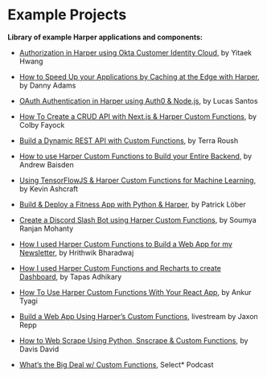 # Example Projects

**Library of example Harper applications and components:**

* [Authorization in Harper using Okta Customer Identity Cloud](https://www.harperdb.io/post/authorization-in-harperdb-using-okta-customer-identity-cloud), by Yitaek Hwang

* [How to Speed Up your Applications by Caching at the Edge with Harper](https://dev.to/doabledanny/how-to-speed-up-your-applications-by-caching-at-the-edge-with-harperdb-3o2l), by Danny Adams

* [OAuth Authentication in Harper using Auth0 & Node.js](https://www.harperdb.io/post/oauth-authentication-in-harperdb-using-auth0-and-node-js), by Lucas Santos

* [How To Create a CRUD API with Next.js & Harper Custom Functions](https://www.harperdb.io/post/create-a-crud-api-w-next-js-harperdb), by Colby Fayock

* [Build a Dynamic REST API with Custom Functions](https://harperdb.io/blog/build-a-dynamic-rest-api-with-custom-functions/), by Terra Roush

* [How to use Harper Custom Functions to Build your Entire Backend](https://dev.to/andrewbaisden/how-to-use-harperdb-custom-functions-to-build-your-entire-backend-a2m), by Andrew Baisden

* [Using TensorFlowJS & Harper Custom Functions for Machine Learning](https://harperdb.io/blog/using-tensorflowjs-harperdb-for-machine-learning/), by Kevin Ashcraft

* [Build & Deploy a Fitness App with Python & Harper](https://www.youtube.com/watch?v=KMkmA4i2FQc), by Patrick Löber

* [Create a Discord Slash Bot using Harper Custom Functions](https://geekysrm.hashnode.dev/discord-slash-bot-with-harperdb-custom-functions), by Soumya Ranjan Mohanty

* [How I used Harper Custom Functions to Build a Web App for my Newsletter](https://blog.hrithwik.me/how-i-used-harperdb-custom-functions-to-build-a-web-app-for-my-newsletter), by Hrithwik Bharadwaj

* [How I used Harper Custom Functions and Recharts to create Dashboard](https://blog.greenroots.info/how-to-create-dashboard-with-harperdb-custom-functions-and-recharts), by Tapas Adhikary

* [How To Use Harper Custom Functions With Your React App](https://dev.to/tyaga001/how-to-use-harperdb-custom-functions-with-your-react-app-2c43), by Ankur Tyagi

* [Build a Web App Using Harper’s Custom Functions](https://www.youtube.com/watch?v=rz6prItVJZU), livestream by Jaxon Repp

* [How to Web Scrape Using Python, Snscrape & Custom Functions](https://hackernoon.com/how-to-web-scrape-using-python-snscrape-and-harperdb), by Davis David

* [What’s the Big Deal w/ Custom Functions](https://rss.com/podcasts/harperdb-select-star/278933/), Select* Podcast